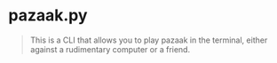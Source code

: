 # pazaak.py 
> This is a CLI that allows you to play pazaak in the terminal, either against a rudimentary computer or a friend.
